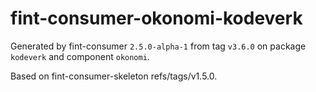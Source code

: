 # fint-consumer-okonomi-kodeverk

Generated by fint-consumer `2.5.0-alpha-1` from tag `v3.6.0` on package `kodeverk` and component `okonomi`.

Based on fint-consumer-skeleton refs/tags/v1.5.0.
